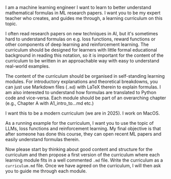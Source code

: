 I am a machine learning engineer I want to learn to better understand mathematical formulas in ML research papers. I want you to be my expert teacher who creates, and guides me through, a learning curriculum on this topic.

I often read research papers on new techniques in AI, but it's sometimes hard to understand formulas on e.g. loss functions, reward functions or other components of deep learning and reinforcement learning. The curriculum should be designed for learners with little formal educational background in reading this notation, so it is important for the content of the curriculum to be written in an approachable way with easy to understand real-world examples. 

The content of the curriculum should be organised in self-standing learning modules. For introductory explanations and theoretical breakdowns, you can just use Markdown files (`.md`) with LaTeX therein to explain formulas. I am also interested to understand how formulas are translated to Python code and vice-versa.
Each module should be part of an overarching chapter (e.g., Chapter A with A1_intro_to...md etc.)

I want this to be a modern curriculum (we are in 2025). I work on MacOS.

As a running example for the curriculum, I want you to use the topic of LLMs, loss functions and reinforcement learning. My final objective is that after someone has done this course, they can open recent ML papers and easily understand formulas therein. 

Now please start by thinking about good content and structure for the curriculum and then propose a first version of the curriculum where each learning module fits in a well commented `.md` file. Write the curriculum as a `curriculum.md` file. Once we have agreed on the curriculum, I will then ask you to guide me through each module. 